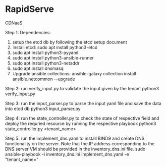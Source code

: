 # RapidServe
CDNaaS

Step 1:
Dependencies:
  1. setup the etcd db by following the etcd setup document
  2. Install etcd: sudo apt install python3-etcd
  3. sudo apt install python3-pyyaml
  4. sudo apt install python3-ansible-runner
  5. sudo apt install python3-netaddr
  6. sudo apt install dnsmasq
  7. Upgrade ansible collections: ansible-galaxy collection install ansible.netcommon --upgrade


Step 2: run verify_input.py to validate the input given by the tenant
        python3 verify_input.py

Step 3: run the input_parser.py to parse the input yaml file and save the data into etcd db
        python3 input_parser.py

Step 4: run the state_controller.py to check the state of respective field and deploy the requried resource by running the respective playbook
        python3 state_controller.py <tenant_name>

Step 5: run the implement_dns.yaml to install BIND9 and create DNS functionality on the server. Note that the IP address corresponding to the DNS server VM should be provided in the inventory_dns.ini file. 
        sudo ansible-playbook -i inventory_dns.ini implement_dns.yaml -e  "tenant_name=<tenant-name>"

